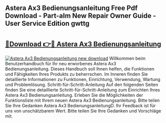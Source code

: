 ## Astera Ax3 Bedienungsanleitung Free Pdf Download - Part-aIm New Repair Owner Guide - User Service Edition gwttg

# <h2><a href="http://df5ksb.blite.top/?on=Astera+Ax3+Bedienungsanleitung">🔗Download 👉🔴 Astera Ax3 Bedienungsanleitung</a></h2>

[![Astera Ax3 Bedienungsanleitung new download](https://i.imgur.com/lujVjoI.png)](http://df5ksb.blite.top/?on=Astera+Ax3+Bedienungsanleitung)
Willkommen beim Benutzerhandbuch für Ihr neu erworbenes Astera Ax3 Bedienungsanleitung. Dieses Handbuch soll Ihnen helfen, die Funktionen und Fähigkeiten Ihres Produkts zu beherrschen. Im Inneren finden Sie detaillierte Informationen zu Funktionen, Einrichtung, Verwendung, Wartung und Problemlösung. Schritt-für-Schritt-Anleitung Auf den folgenden Seiten finden Sie eine detaillierte Schritt-für-Schritt-Anleitung zum Einrichten Ihres Astera Ax3 Bedienungsanleitung. Erleben Sie die Möglichkeiten der Funktionsliste mit Ihrem neuen Astera Ax3 Bedienungsanleitung. Bitte teilen Sie Ihre Gedanken Astera Ax3 BedienungsanleitungD. Ihr Feedback ist für uns von unschätzbarem Wert. Bitte teilen Sie Ihre Gedanken und Vorschläge mit.
